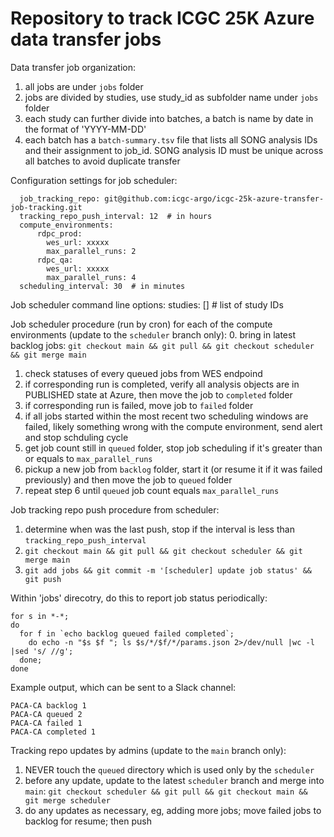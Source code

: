 # Repository to track ICGC 25K Azure data transfer jobs

Data transfer job organization:
  1. all jobs are under `jobs` folder
  2. jobs are divided by studies, use study_id as subfolder name under `jobs` folder
  3. each study can further divide into batches, a batch is name by date in the format of 'YYYY-MM-DD'
  4. each batch has a `batch-summary.tsv` file that lists all SONG analysis IDs and their assignment
     to job_id. SONG analysis ID must be unique across all batches to avoid duplicate transfer

Configuration settings for job scheduler:
```
  job_tracking_repo: git@github.com:icgc-argo/icgc-25k-azure-transfer-job-tracking.git
  tracking_repo_push_interval: 12  # in hours
  compute_environments:
      rdpc_prod:
        wes_url: xxxxx
        max_parallel_runs: 2
      rdpc_qa:
        wes_url: xxxxx
        max_parallel_runs: 4
  scheduling_interval: 30  # in minutes
```

Job scheduler command line options:
  studies: []  # list of study IDs

Job scheduler procedure (run by cron) for each of the compute environments (update to the `scheduler` branch only):
  0. bring in latest backlog jobs:
    `git checkout main && git pull && git checkout scheduler && git merge main`
  1. check statuses of every queued jobs from WES endpoind
  2. if corresponding run is completed, verify all analysis objects are in PUBLISHED state at Azure,
     then move the job to `completed` folder
  3. if corresponding run is failed, move job to `failed` folder
  4. if all jobs started within the most recent two scheduling windows are failed, likely something
     wrong with the compute environment, send alert and stop schduling cycle
  5. get job count still in `queued` folder, stop job scheduling if it's greater than or
     equals to `max_parallel_runs`
  6. pickup a new job from `backlog` folder, start it (or resume it if it was failed previously) and
     then move the job to `queued` folder
  7. repeat step 6 until `queued` job count equals `max_parallel_runs`

Job tracking repo push procedure from scheduler:
  1. determine when was the last push, stop if the interval is less than `tracking_repo_push_interval`
  2. `git checkout main && git pull && git checkout scheduler && git merge main`
  3. `git add jobs && git commit -m '[scheduler] update job status' && git push`

Within 'jobs' direcotry, do this to report job status periodically:
```
for s in *-*;
do
  for f in `echo backlog queued failed completed`;
    do echo -n "$s $f "; ls $s/*/$f/*/params.json 2>/dev/null |wc -l |sed 's/ //g';
  done;
done
```

Example output, which can be sent to a Slack channel:
```
PACA-CA backlog 1
PACA-CA queued 2
PACA-CA failed 1
PACA-CA completed 1
```

Tracking repo updates by admins (update to the `main` branch only):
  1. NEVER touch the `queued` directory which is used only by the `scheduler`
  2. before any update, update to the latest `scheduler` branch and merge into `main`:
     `git checkout scheduler && git pull && git checkout main && git merge scheduler`
  3. do any updates as necessary, eg, adding more jobs; move failed jobs to backlog for resume; then push
